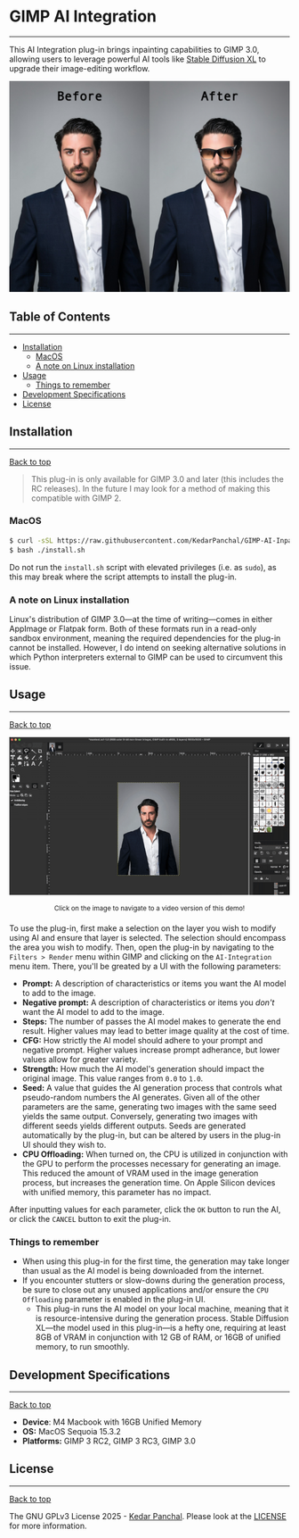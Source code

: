 # GIMP AI Integration
---
This AI Integration plug-in brings inpainting capabilities to GIMP 3.0, allowing users to leverage powerful AI tools like [Stable Diffusion XL](https://huggingface.co/diffusers/stable-diffusion-xl-1.0-inpainting-0.1) to upgrade their image-editing workflow.

<div align="center">
   <img src="resources/images/beforeandafter.png" alt="A before and after image, with the before image being that of a man in a suit and the after image being the same, but the man is now wearing sunglasses that were added in using AI inpainting.">
</div>

## Table of Contents
---
* [Installation](#installation)
    * [MacOS](#macos)
    * [A note on Linux installation](#a-note-on-linux-installation)
* [Usage](#usage)
    * [Things to remember](#things-to-remember)
* [Development Specifications](#development-specifications)
* [License](#license)

## Installation
---

[Back to top](#table-of-contents)  

> This plug-in is only available for GIMP 3.0 and later (this includes the RC releases). In the future I may look for a method of making this compatible with GIMP 2.

### MacOS
```bash
$ curl -sSL https://raw.githubusercontent.com/KedarPanchal/GIMP-AI-Inpainting/main/install.sh -o install.sh
$ bash ./install.sh
```
Do not run the `install.sh` script with elevated privileges (i.e. as `sudo`), as this may break where the script attempts to install the plug-in.

### A note on Linux installation
Linux's distribution of GIMP 3.0—at the time of writing—comes in either AppImage or Flatpak form. Both of these formats run in a read-only sandbox environment, meaning the required dependencies for the plug-in cannot be installed. However, I do intend on seeking alternative solutions in which Python interpreters external to GIMP can be used to circumvent this issue.

## Usage
---
[Back to top](#table-of-contents)  

<div align="center">
   <a href="resources/GIMP-AI-Inpainting-Demo.mp4">
       <img src="resources/images/GIMP-AI-Inpainting-Demo.gif" alt="An animated GIF showing how to utilize the plugin">
   </a>
   
   <sup>Click on the image to navigate to a video version of this demo!</sup>
</div>

To use the plug-in, first make a selection on the layer you wish to modify using AI and ensure that layer is selected. The selection should encompass the area you wish to modify. Then, open the plug-in by navigating to the `Filters > Render` menu within GIMP and clicking on the `AI-Integration` menu item. There, you'll be greated by a UI with the following parameters:

* **Prompt:** A description of characteristics or items you want the AI model to add to the image.
* **Negative prompt:** A description of characteristics or items you *don't* want the AI model to add to the image.
* **Steps:** The number of passes the AI model makes to generate the end result. Higher values may lead to better image quality at the cost of time.
* **CFG:** How strictly the AI model should adhere to your prompt and negative prompt. Higher values increase prompt adherance, but lower values allow for greater variety.
* **Strength:** How much the AI model's generation should impact the original image. This value ranges from `0.0` to `1.0`.
* **Seed:** A value that guides the AI generation process that controls what pseudo-random numbers the AI generates. Given all of the other parameters are the same, generating two images with the same seed yields the same output. Conversely, generating two images with different seeds yields different outputs. Seeds are generated automatically by the plug-in, but can be altered by users in the plug-in UI should they wish to.
* **CPU Offloading:** When turned on, the CPU is utilized in conjunction with the GPU to perform the processes necessary for generating an image. This reduced the amount of VRAM used in the image generation process, but increases the generation time. On Apple Silicon devices with unified memory, this parameter has no impact.

After inputting values for each parameter, click the `OK` button to run the AI, or click the `CANCEL` button to exit the plug-in.

### Things to remember
* When using this plug-in for the first time, the generation may take longer than usual as the AI model is being downloaded from the internet.
* If you encounter stutters or slow-downs during the generation process, be sure to close out any unused applications and/or ensure the `CPU Offloading` parameter is enabled in the plug-in UI.
    * This plug-in runs the AI model on your local machine, meaning that it is resource-intensive during the generation process. Stable Diffusion XL—the model used in this plug-in—is a hefty one, requiring at least 8GB of VRAM in conjunction with 12 GB of RAM, or 16GB of unified memory, to run smoothly.

## Development Specifications
---
[Back to top](#table-of-contents)  

* **Device**: M4 Macbook with 16GB Unified Memory
* **OS:** MacOS Sequoia 15.3.2
* **Platforms:** GIMP 3 RC2, GIMP 3 RC3, GIMP 3.0

## License
---
[Back to top](#table-of-contents)  

The GNU GPLv3 License 2025 - [Kedar Panchal](https://github.com/KedarPanchal). Please look at the [LICENSE](LICENSE) for more information.
